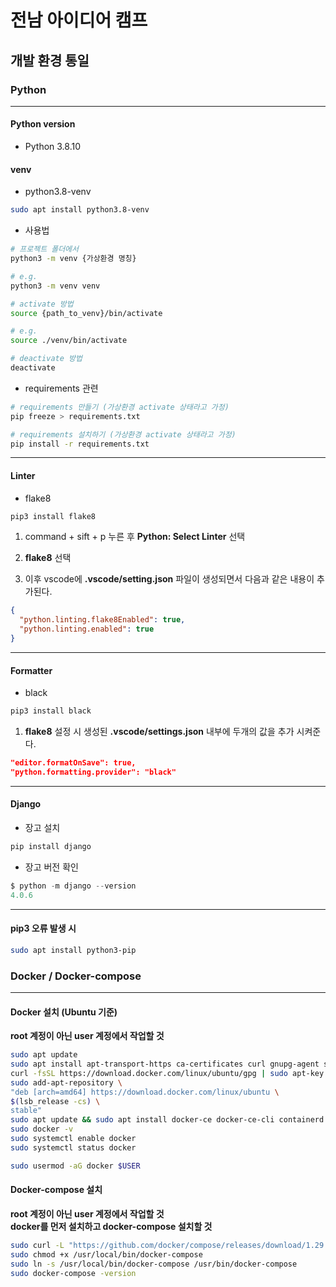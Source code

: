 # 전남 아이디어 캠프

## 개발 환경 통일

### Python
---
#### Python version

- Python 3.8.10

#### venv

- python3.8-venv

```bash
sudo apt install python3.8-venv
```

- 사용법

```bash
# 프로젝트 폴더에서
python3 -m venv {가상환경 명칭}

# e.g.
python3 -m venv venv

# activate 방법
source {path_to_venv}/bin/activate

# e.g.
source ./venv/bin/activate

# deactivate 방법
deactivate
```

- requirements 관련

```bash
# requirements 만들기 (가상환경 activate 상태라고 가정)
pip freeze > requirements.txt

# requirements 설치하기 (가상환경 activate 상태라고 가정)
pip install -r requirements.txt
```
---
#### Linter

- flake8

```bash
pip3 install flake8
```

1. command + sift + p 누른 후 **Python: Select Linter** 선택

2. **flake8** 선택

3. 이후 vscode에 **.vscode/setting.json** 파일이 생성되면서 다음과 같은 내용이 추가된다.

```json
{
  "python.linting.flake8Enabled": true,
  "python.linting.enabled": true
}
```
---
#### Formatter

- black

```bash
pip3 install black
```

1. **flake8** 설정 시 생성된 **.vscode/settings.json** 내부에 두개의 값을 추가 시켜준다.

```json
"editor.formatOnSave": true,
"python.formatting.provider": "black"
```

---
#### Django
- 장고 설치

```bash
pip install django
```

- 장고 버전 확인

```python
$ python -m django --version
4.0.6
```

---
#### pip3 오류 발생 시

```bash
sudo apt install python3-pip
```

### Docker / Docker-compose

---

#### Docker 설치 (Ubuntu 기준)

**root 계정이 아닌 user 계정에서 작업할 것**

```bash
sudo apt update
sudo apt install apt-transport-https ca-certificates curl gnupg-agent software-properties-common -y
curl -fsSL https://download.docker.com/linux/ubuntu/gpg | sudo apt-key add -
sudo add-apt-repository \
"deb [arch=amd64] https://download.docker.com/linux/ubuntu \
$(lsb_release -cs) \
stable"
sudo apt update && sudo apt install docker-ce docker-ce-cli containerd.io -y
sudo docker -v
sudo systemctl enable docker
sudo systemctl status docker

sudo usermod -aG docker $USER
```

#### Docker-compose 설치

**root 계정이 아닌 user 계정에서 작업할 것**<br>
**docker를 먼저 설치하고 docker-compose 설치할 것**

```bash
sudo curl -L "https://github.com/docker/compose/releases/download/1.29.2/docker-compose-$(uname -s)-$(uname -m)" -o /usr/local/bin/docker-compose
sudo chmod +x /usr/local/bin/docker-compose
sudo ln -s /usr/local/bin/docker-compose /usr/bin/docker-compose
sudo docker-compose -version
```